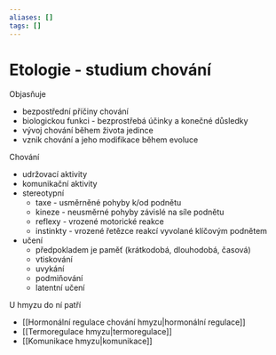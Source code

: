 ```yaml
---
aliases: []
tags: []
---
```

# Etologie - studium chování
Objasňuje
- bezpostřední příčiny chování
- biologickou funkci - bezprostřebá účinky a konečné důsledky
- vývoj chování během života jedince
- vznik chování a jeho modifikace během evoluce

Chování
- udržovací aktivity
- komunikační aktivity
- stereotypní
	- taxe - usměrněné pohyby k/od podnětu
	- kineze - neusměrné pohyby závislé na síle podnětu
	- reflexy - vrozené motorické reakce
	- instinkty - vrozené řetězce reakcí vyvolané klíčovým podnětem
- učení
	- předpokladem je paměť (krátkodobá, dlouhodobá, časová)
	- vtiskování
	- uvykání
	- podmiňování
	- latentní učení

U hmyzu do ní patří
- [[Hormonální regulace chování hmyzu|hormonální regulace]]
- [[Termoregulace hmyzu|termoregulace]]
- [[Komunikace hmyzu|komunikace]]

